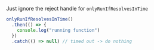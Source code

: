 Just ignore the reject handle for `onlyRunIfResolvesInTime`

```js
onlyRunIfResolvesInTime()
  .then(() => {
    console.log("running function")
  })
  .catch(() => null) // timed out -> do nothing
```
